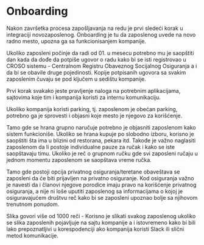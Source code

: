 # Onboarding

Nakon završetka procesa zapošljavanja na redu je prvi sledeći korak u integraciji novozaposlenog. Onboarding je tu da zaposlenog uvede na novo radno mesto, upozna ga sa funkcionisanjem kompanije.

Ukoliko zaposleni počinje da radi od 01. u mesecu potrebno mu je saopštiti dan kada da dođe da potpiše ugovor o radu kako bi se isti registrovao u CROSO sistemu - Centralnom Registru Obaveznog Socijalnog Osiguranja a i da bi se obavile druge pojedinosti. Kopije potpisanih ugovora sa svakim zaposlenim čuvaju se pod ključem u sedištu kompanije.

Prvi korak svakako jeste pravljenje naloga na potrebnim aplikacijama, sajtovima koje tim i kompanija koristi za internu komunikaciju. 

Ukoliko kompanija koristi parking, tj. zaposlenom je obećan parking, potrebno ga je sprovesti i objasni koje mesto je njegovo za korišćenje. 

Tamo gde se hrana grupno naručuje potrebno je objasniti zaposlenom kako sistem funkcioniše. Ukoliko se hrana kupuje po slobodno izboru, korisno je saopštiti šta ima u blizini od restorana, pekara itd. Takođe je važno naglasiti zaposlenom da li postoje individualne pauze za ručak i kako se iste saopštavaju timu. Ukoliko je reč o grupnom ručku gde svi zaposleni ručaju u jednom momentu zaposlenom se saopštava vreme ručka. 

Tamo gde postoji opcija privatnog osiguranja/teretane obaveštava se zaposleni da će biti prijavljen na privatno osiguranje. Kod osiguranja važno je navesti da i članovi njegove porodice imaju pravo na korišćenje privatnog osiguranja, a nije ni loše uputiti zaposlenog sa informacijama o kojoj je osiguravajućem društvu reč kako bi se zaposleni upoznao bolje sa njihovom trenutnom ponudom. 

Slika govori više od 1000 reči - Korisno je slikati svakog zaposlenog ukoliko se slika zaposlenih pojavljuje na sajtu kompanije a i istovremeno kako bi bili lako prepoznatljivi u korespodenciji ako kompanija koristi Slack ili slični metod komunikacije. 

 

